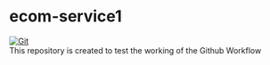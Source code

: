# ecom-service1

[![Git](https://app.soluble.cloud/api/v1/public/badges/20694a43-a9e3-494e-b245-cba243bbb6c8.svg?orgId=560723739106)](https://app.soluble.cloud/repos/details/github.com/bhuvi11/ecom-service1?orgId=560723739106)  
This repository is created to test the working of the Github Workflow
